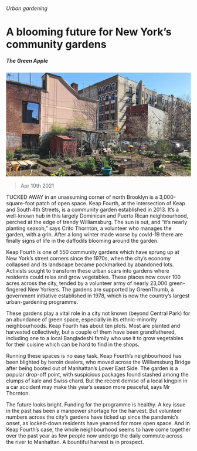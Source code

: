 ###### Urban gardening

# A blooming future for New York’s community gardens 

##### The Green Apple 

![image](images/20210410_USP004_0.jpg) 

> Apr 10th 2021 

TUCKED AWAY in an unassuming corner of north Brooklyn is a 3,000-square-foot patch of open space. Keap Fourth, at the intersection of Keap and South 4th Streets, is a community garden established in 2013. It’s a well-known hub in this largely Dominican and Puerto Rican neighbourhood, perched at the edge of trendy Williamsburg. The sun is out, and “it’s nearly planting season,” says Crito Thornton, a volunteer who manages the garden, with a grin. After a long winter made worse by covid-19 there are finally signs of life in the daffodils blooming around the garden. 

Keap Fourth is one of 550 community gardens which have sprung up at New York’s street corners since the 1970s, when the city’s economy collapsed and its landscape became pockmarked by abandoned lots. Activists sought to transform these urban scars into gardens where residents could relax and grow vegetables. These places now cover 100 acres across the city, tended by a volunteer army of nearly 23,000 green-fingered New Yorkers. The gardens are supported by GreenThumb, a government initiative established in 1978, which is now the country’s largest urban-gardening programme.


These gardens play a vital role in a city not known (beyond Central Park) for an abundance of green space, especially in its ethnic-minority neighbourhoods. Keap Fourth has about ten plots. Most are planted and harvested collectively, but a couple of them have been grandfathered, including one to a local Bangladeshi family who use it to grow vegetables for their cuisine which can be hard to find in the shops.

Running these spaces is no easy task. Keap Fourth’s neighbourhood has been blighted by heroin dealers, who moved across the Williamsburg Bridge after being booted out of Manhattan’s Lower East Side. The garden is a popular drop-off point, with suspicious packages found stashed among the clumps of kale and Swiss chard. But the recent demise of a local kingpin in a car accident may make this year’s season more peaceful, says Mr Thornton.

The future looks bright. Funding for the programme is healthy. A key issue in the past has been a manpower shortage for the harvest. But volunteer numbers across the city’s gardens have ticked up since the pandemic’s onset, as locked-down residents have yearned for more open space. And in Keap Fourth’s case, the whole neighbourhood seems to have come together over the past year as few people now undergo the daily commute across the river to Manhattan. A bountiful harvest is in prospect.


